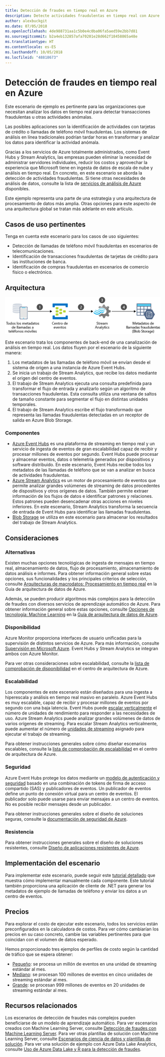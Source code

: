 ```yaml
---
title: Detección de fraudes en tiempo real en Azure
description: Detecte actividades fraudulentas en tiempo real con Azure Event Hubs y Stream Analytics.
author: alexbuckgit
ms.date: 07/05/2018
ms.openlocfilehash: 4de988731aa1c5b0e4c0ba06fa5aed59e2bb7d81
ms.sourcegitcommit: b2a4eb132857afa70201e28d662f18458865a48e
ms.translationtype: HT
ms.contentlocale: es-ES
ms.lasthandoff: 10/05/2018
ms.locfileid: "48818673"
---
```

# <a name="real-time-fraud-detection-on-azure"></a>Detección de fraudes en tiempo real en Azure

Este escenario de ejemplo es pertinente para las organizaciones que necesitan analizar los datos en tiempo real para detectar transacciones fraudulentas u otras actividades anómalas.

Las posibles aplicaciones son la identificación de actividades con tarjetas de crédito o llamadas de teléfono móvil fraudulentas. Los sistemas de análisis en línea tradicionales podrían tardar horas en transformar y analizar los datos para identificar la actividad anómala.

Gracias a los servicios de Azure totalmente administrados, como Event Hubs y Stream Analytics, las empresas pueden eliminar la necesidad de administrar servidores individuales, reducir los costos y aprovechar la experiencia que Microsoft tiene en ingesta de datos de escala de nube y análisis en tiempo real. En concreto, en este escenario se aborda la detección de actividades fraudulentas. Si tiene otras necesidades de análisis de datos, consulte la lista de [servicios de análisis de Azure][product-category] disponibles.

Este ejemplo representa una parte de una estrategia y una arquitectura de procesamiento de datos más amplia. Otras opciones para este aspecto de una arquitectura global se tratan más adelante en este artículo.

## <a name="relevant-use-cases"></a>Casos de uso pertinentes

Tenga en cuenta este escenario para los casos de uso siguientes:

* Detección de llamadas de teléfono móvil fraudulentas en escenarios de telecomunicaciones.
* Identificación de transacciones fraudulentas de tarjetas de crédito para las instituciones de banca.
* Identificación de compras fraudulentas en escenarios de comercio físico o electrónico.

## <a name="architecture"></a>Arquitectura

![Introducción a la arquitectura de los componentes de Azure de un escenario de detección de fraudes en tiempo real][architecture]

Este escenario trata los componentes de back-end de una canalización de análisis en tiempo real. Los datos fluyen por el escenario de la siguiente manera:

1. Los metadatos de las llamadas de teléfono móvil se envían desde el sistema de origen a una instancia de Azure Event Hubs. 
2. Se inicia un trabajo de Stream Analytics, que recibe los datos mediante el origen del centro de eventos.
3. El trabajo de Stream Analytics ejecuta una consulta predefinida para transformar el flujo de entrada y analizarlo según un algoritmo de transacciones fraudulentas. Esta consulta utiliza una ventana de saltos de tamaño constante para segmentar el flujo en distintas unidades temporales.
4. El trabajo de Stream Analytics escribe el flujo transformado que representa las llamadas fraudulentas detectadas en un receptor de salida en Azure Blob Storage.

### <a name="components"></a>Componentes

* [Azure Event Hubs][docs-event-hubs] es una plataforma de streaming en tiempo real y un servicio de ingesta de eventos de gran escalabilidad capaz de recibir y procesar millones de eventos por segundo. Event Hubs puede procesar y almacenar eventos, datos o telemetría generados por dispositivos y software distribuido. En este escenario, Event Hubs recibe todos los metadatos de las llamadas de teléfono que se van a analizar en busca de actividades fraudulentas.
* [Azure Stream Analytics][docs-stream-analytics] es un motor de procesamiento de eventos que permite analizar grandes volúmenes de streaming de datos procedentes de dispositivos y otros orígenes de datos. También permite extraer información de los flujos de datos e identificar patrones y relaciones. Estos patrones pueden desencadenar otras acciones en niveles inferiores. En este escenario, Stream Analytics transforma la secuencia de entrada de Event Hubs para identificar las llamadas fraudulentas.
* [Blob Storage](/azure/storage/blobs/storage-blobs-introduction) se utiliza en este escenario para almacenar los resultados del trabajo de Stream Analytics.

## <a name="considerations"></a>Consideraciones

### <a name="alternatives"></a>Alternativas

Existen muchas opciones tecnológicas de ingesta de mensajes en tiempo real, almacenamiento de datos, flujo de procesamiento, almacenamiento de datos análisis e informes. Para obtener información general sobre estas opciones, sus funcionalidades y los principales criterios de selección, consulte [Arquitecturas de macrodatos: Procesamiento en tiempo real](/azure/architecture/data-guide/technology-choices/real-time-ingestion) en la Guía de arquitectura de datos de Azure.

Además, se pueden producir algoritmos más complejos para la detección de fraudes con diversos servicios de aprendizaje automático de Azure. Para obtener información general sobre estas opciones, consulte [Opciones de tecnología: Machine Learning](/azure/architecture/data-guide/technology-choices/data-science-and-machine-learning) en la [Guía de arquitectura de datos de Azure](../../data-guide/index.md).

### <a name="availability"></a>Disponibilidad

Azure Monitor proporciona interfaces de usuario unificadas para la supervisión de distintos servicios de Azure. Para más información, consulte [Supervisión en Microsoft Azure](/azure/monitoring-and-diagnostics/monitoring-overview). Event Hubs y Stream Analytics se integran ambos con Azure Monitor. 

Para ver otras consideraciones sobre escalabilidad, consulte la [lista de comprobación de disponibilidad][availability] en el centro de arquitectura de Azure.

### <a name="scalability"></a>Escalabilidad

Los componentes de este escenario están diseñados para una ingesta a hiperescala y análisis en tiempo real masivo en paralelo. Azure Event Hubs es muy escalable, capaz de recibir y procesar millones de eventos por segundo con una baja latencia. Event Hubs puede [escalar verticalmente](/azure/event-hubs/event-hubs-auto-inflate) el número de unidades de rendimiento para responder a las necesidades de uso. Azure Stream Analytics puede analizar grandes volúmenes de datos de varios orígenes de streaming. Para escalar Stream Analytics verticalmente, puede aumentar el número de [unidades de streaming](/azure/stream-analytics/stream-analytics-streaming-unit-consumption) asignado para ejecutar el trabajo de streaming.

Para obtener instrucciones generales sobre cómo diseñar escenarios escalables, consulte la [lista de comprobación de escalabilidad][scalability] en el centro de arquitectura de Azure.

### <a name="security"></a>Seguridad

Azure Event Hubs protege los datos mediante un [modelo de autenticación y seguridad][docs-event-hubs-security-model] basado en una combinación de tokens de firma de acceso compartido (SAS) y publicadores de eventos. Un publicador de eventos define un punto de conexión virtual para un centro de eventos. El publicador solo puede usarse para enviar mensajes a un centro de eventos. No es posible recibir mensajes desde un publicador.

Para obtener instrucciones generales sobre el diseño de soluciones seguras, consulte la [documentación de seguridad de Azure][security].

### <a name="resiliency"></a>Resistencia

Para obtener instrucciones generales sobre el diseño de soluciones resistentes, consulte [Diseño de aplicaciones resistentes de Azure][resiliency].

## <a name="deploy-the-scenario"></a>Implementación del escenario

Para implementar este escenario, puede seguir este [tutorial detallado][tutorial] que muestra cómo implementar manualmente cada componente. Este tutorial también proporciona una aplicación de cliente de .NET para generar los metadatos de ejemplo de llamadas de teléfono y enviar los datos a un centro de eventos.

## <a name="pricing"></a>Precios

Para explorar el costo de ejecutar este escenario, todos los servicios están preconfigurados en la calculadora de costos. Para ver cómo cambiarían los precios en su caso concreto, cambie las variables pertinentes para que coincidan con el volumen de datos esperado.

Hemos proporcionado tres ejemplos de perfiles de costo según la cantidad de tráfico que se espera obtener:

* [Pequeño][small-pricing]: se procesa un millón de eventos en una unidad de streaming estándar al mes.
* [Mediano][medium-pricing]: se procesan 100 millones de eventos en cinco unidades de streaming estándar al mes.
* [Grande][large-pricing]: se procesan 999 millones de eventos en 20 unidades de streaming estándar al mes.

## <a name="related-resources"></a>Recursos relacionados

Los escenarios de detección de fraudes más complejos pueden beneficiarse de un modelo de aprendizaje automático. Para ver escenarios creados con Machine Learning Server, consulte [Detección de fraudes con Machine Learning Server][r-server-fraud-detection]. Para ver otras plantillas de solución con Machine Learning Server, consulte [Escenarios de ciencia de datos y plantillas de solución][docs-r-server-sample-solutions]. Para ver una solución de ejemplo con Azure Data Lake Analytics, consulte [Uso de Azure Data Lake y R para la detección de fraudes][technet-fraud-detection].

<!-- links -->
[product-category]: https://azure.microsoft.com/product-categories/analytics/
[tutorial]: /azure/stream-analytics/stream-analytics-real-time-fraud-detection
[small-pricing]: https://azure.com/e/74149ec312c049ccba79bfb3cfa67606
[medium-pricing]: https://azure.com/e/4fc94f7376de484d8ae67a6958cae60a
[large-pricing]: https://azure.com/e/7da8804396f9428a984578700003ba42
[architecture]: ./media/architecture-fraud-detection.png
[docs-event-hubs]: /azure/event-hubs/event-hubs-what-is-event-hubs
[docs-event-hubs-security-model]: /azure/event-hubs/event-hubs-authentication-and-security-model-overview
[docs-stream-analytics]: /azure/stream-analytics/stream-analytics-introduction
[docs-r-server-sample-solutions]: /machine-learning-server/r/sample-solutions
[r-server-fraud-detection]: https://microsoft.github.io/r-server-fraud-detection/
[technet-fraud-detection]: https://blogs.technet.microsoft.com/machinelearning/2017/06/28/using-azure-data-lake-and-r-for-fraud-detection/
[availability]: /azure/architecture/checklist/availability
[scalability]: /azure/architecture/checklist/scalability
[resiliency]: ../../resiliency/index.md
[security]: /azure/security/

